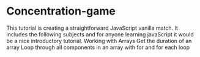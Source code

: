 # Concentration-game
This tutorial is creating a straightforward JavaScript vanilla match. It includes the following subjects and for anyone learning javaScript it would be a nice introductory tutorial.
Working with Arrays Get the duration of an array 
Loop through all components in an array with for and for each loop
